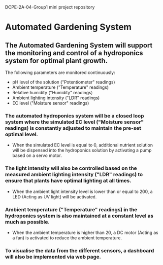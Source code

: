DCPE-2A-04-Group1 mini project repository 
# Automated Gardening System
## The Automated Gardening System will support the monitoring and control of a hydroponics system for optimal plant growth.

The following parameters are monitored continuously:

- pH level of the solution ("Potentiometer" readings)
- Ambient temperature ("Temperature" readings)
- Relative humidity ("Humidity" readings)
- Ambient lighting intensity ("LDR" readings)
- EC level ("Moisture sensor" readings)                 

### The automated hydroponics system will be a closed loop system where the simulated EC level ("Moisture sensor" readings) is constantly adjusted to maintain the pre-set optimal level.

- When the simulated EC level is equal to 0, additional nutrient solution will be dispensed into the hydroponics solution by activating a pump based on a servo motor.

### The light intensity will also be controlled based on the measured ambient lighting intensity ("LDR" readings) to ensure that plants have optimal lighting at all times.

- When the ambient light intensity level is lower than or equal to 200, a LED (Acting as UV light) will be activated.

### Ambient temperature ("Temperature" readings) in the hydroponics system is also maintained at a constant level as much as possible.

- When the ambient temperature is higher than 20, a DC motor (Acting as a fan) is activated to reduce the ambient temperature.

### To visualise the data from the different sensors, a dashboard will also be implemented via web page. 
